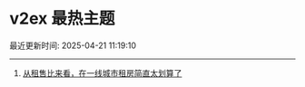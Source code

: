 # v2ex 最热主题

最近更新时间: 2025-04-21 11:19:10

--- 
1. [从租售比来看，在一线城市租房简直太划算了](https://www.v2ex.com/t/1126877) 
